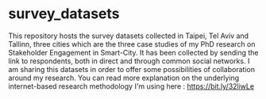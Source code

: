 # survey_datasets
This repository hosts the survey datasets collected in Taipei, Tel Aviv and Tallinn, three cities which are the three case studies of my PhD research on Stakeholder Engagement in Smart-City. It has been collected by sending the link to respondents, both in direct and through common social networks. I am sharing this datasets in order to offer some possibilities of collaboration around my research. You can read more explanation on the underlying internet-based research methodology I'm using here : https://bit.ly/32liwLe
